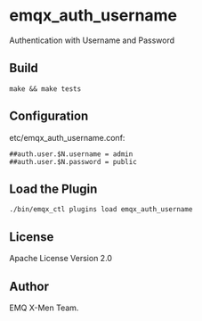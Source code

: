 emqx_auth_username
==================

Authentication with Username and Password

Build
-----

```
make && make tests
```

Configuration
-------------

etc/emqx_auth_username.conf:

```
##auth.user.$N.username = admin
##auth.user.$N.password = public
```

Load the Plugin
---------------

```
./bin/emqx_ctl plugins load emqx_auth_username
```

License
-------

Apache License Version 2.0

Author
------

EMQ X-Men Team.

